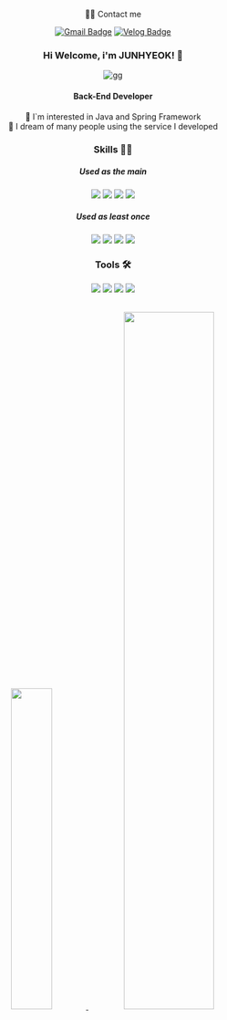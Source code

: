 <div align="center">

🧑‍💻 Contact me

[![Gmail Badge](https://img.shields.io/badge/Gmail-d14836?style=flat-square&logo=Gmail&logoColor=white&link=mailto:for014765@gmail.com)](for014765@gmail.com)
  [![Velog Badge](https://img.shields.io/badge/Velog-20C997?style=flat-square&logo=Velog&logoColor=white&link=https://velog.io/@for0147)](https://velog.io/@for0147)


### Hi Welcome, i'm JUNHYEOK! 👋

![gg](https://github.com/koeyhnujeel/koeyhnujeel/assets/125088568/11b8bcbd-e575-4d7a-a8db-3ff12a5a1f1b)

#### Back-End Developer
👀 I`m interested in Java and Spring Framework   
🌱 I dream of many people using the service I developed

### Skills 💪🏼
##### Used as the main

<img src="https://img.shields.io/badge/Java-007396?style=flat-square&logo=Java&logoColor=white"/> <img src="https://img.shields.io/badge/Spring-6DB33F?style=flat-square&logo=Spring&logoColor=white"/> <img src="https://img.shields.io/badge/Spring Boot-6DB33F?style=flat-square&logo=Spring Boot&logoColor=white"/> <img src="https://img.shields.io/badge/MySQL-4479A1?style=flat-square&logo=MySQL&logoColor=white"/> 

##### Used as least once
<img src="https://img.shields.io/badge/Python-3776AB?style=flat-square&logo=Python&logoColor=white"/> <img src="https://img.shields.io/badge/React-61DAFB?style=flat-square&logo=React&logoColor=white"/> <img src="https://img.shields.io/badge/HTML5-E34F26?style=flat-square&logo=HTML5&logoColor=white"/> <img src="https://img.shields.io/badge/CSS3-1572B6?style=flat-square&logo=CSS3&logoColor=white"/>

### Tools 🛠

 <img src="https://img.shields.io/badge/IntelliJ IDEA-000000?style=flat-square&logo=IntelliJ IDEA&logoColor=white"/> <img src="https://img.shields.io/badge/Visual Studio Code-007ACC?style=flat-square&logo=Visual Studio Code&logoColor=white"/> <img src="https://img.shields.io/badge/GitHub-181717?style=flat-square&logo=GitHub&logoColor=white"/> <img src="https://img.shields.io/badge/Notion-000000?style=flat-square&logo=Notion&logoColor=white"/> 


<br />
<a href="https://github.com/anuraghazra/github-readme-stats">
    <img src="https://github-readme-stats.vercel.app/api/top-langs/?username=koeyhnujeel&layout=donut&show_icons=true&theme=radical" width=38% />
</a>    
<a href="https://github.com/anuraghazra/github-readme-stats">
  <img src="https://github-readme-stats.vercel.app/api?username=koeyhnujeel&show_icons=true&theme=radical" width=56% />
</a>

</div>
